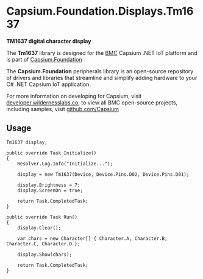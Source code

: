 # Capsium.Foundation.Displays.Tm1637

**TM1637 digital character display**

The **Tm1637** library is designed for the [BMC](www.wildernesslabs.co) Capsium .NET IoT platform and is part of [Capsium.Foundation](https://developer.wildernesslabs.co/Capsium/Capsium.Foundation/)

The **Capsium.Foundation** peripherals library is an open-source repository of drivers and libraries that streamline and simplify adding hardware to your C# .NET Capsium IoT application.

For more information on developing for Capsium, visit [developer.wildernesslabs.co](http://developer.wildernesslabs.co/), to view all BMC open-source projects, including samples, visit [github.com/Capsium](https://github.com/Capsium/)

## Usage

```
Tm1637 display;

public override Task Initialize()
{
    Resolver.Log.Info("Initialize...");

    display = new Tm1637(Device, Device.Pins.D02, Device.Pins.D01);

    display.Brightness = 7;
    display.ScreenOn = true;

    return Task.CompletedTask;
}

public override Task Run()
{
    display.Clear();

    var chars = new Character[] { Character.A, Character.B, Character.C, Character.D };

    display.Show(chars);

    return Task.CompletedTask;
}

```
